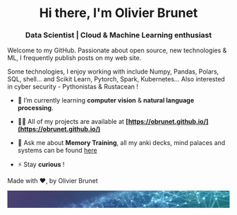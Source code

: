 
<h1 align="center">Hi there, I'm Olivier Brunet</h1>
<h3 align="center">Data Scientist  | Cloud & Machine Learning enthusiast</h3>

Welcome to my GitHub.  Passionate about open source, new technologies & ML, I frequently publish posts on my web site.

Some technologies, I enjoy working with include Numpy, Pandas, Polars, SQL, shell... and Scikit Learn, Pytorch, Spark, Kubernetes... Also interested in cyber security - Pythonistas & Rustacean !

- 🌱 I’m currently learning **computer vision** & **natural language processing**.

- 👨‍💻 All of my projects are available at **[https://obrunet.github.io/](https://obrunet.github.io/)**

- 💬 Ask me about **Memory Training**, all my anki decks, mind palaces and systems can be found [here]([https://obrunet.github.io/](https://github.com/obrunet/Memory_systems_-_Anki_decks))

- ⚡ Stay **curious** !

Made with ❤, by Olivier Brunet
    
<img src="https://github.com/obrunet/obrunet/blob/main/banner_ai.jpg"/>
